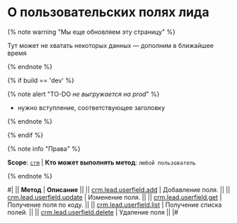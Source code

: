 # О пользовательских полях лида

{% note warning "Мы еще обновляем эту страницу" %}

Тут может не хватать некоторых данных — дополним в ближайшее время

{% endnote %}

{% if build == 'dev' %}

{% note alert "TO-DO _не выгружается на prod_" %}

- нужно вступление, соответствующее заголовку

{% endnote %}

{% endif %}

{% note info "Права" %}

**Scope**: [`crm`](../../../scopes/permissions.md) | **Кто может выполнять метод**: `любой пользователь`

{% endnote %}

#|
|| **Метод** | **Описание** ||
|| [crm.lead.userfield.add](./crm-lead-userfield-add.md) | Добавление поля. ||
|| [crm.lead.userfield.update](./crm-lead-userfield-update.md) | Изменение поля. ||
|| [crm.lead.userfield.get](./crm-lead-userfield-get.md) | Получение поля по коду. ||
|| [crm.lead.userfield.list](./crm-lead-userfield-list.md) | Получение списка полей. ||
|| [crm.lead.userfield.delete](./crm-lead-userfield-delete.md) | Удаление поля ||
|#